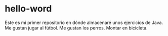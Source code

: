 # hello-word
Este es mi primer repositorio en dónde almacenaré unos ejercicios de Java. 
Me gustan jugar al fútbol.
Me gustan los perros.
Montar en bicicleta.
